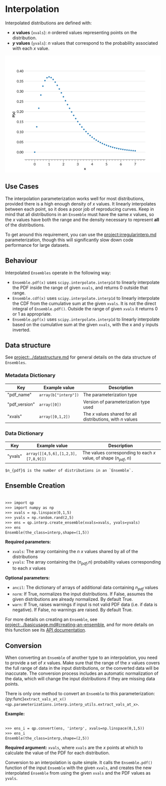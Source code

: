 # Interpolation

Interpolated distributions are defined with:

- **$x$ values** (`xvals`): $n$ ordered values representing points on the distribution.
- **$y$ values** (`yvals`): $n$ values that correspond to the probability associated with each $x$ value.

![interpolation-example](../../assets/interp-gamma-example.svg)

## Use Cases

The interpolation parameterization works well for most distributions, provided there is a high enough density of $x$ values. It linearly interpolates between each point, so it does a poor job of reproducing curves. Keep in mind that all distributions in an `Ensemble` must have the same $x$ values, so the $x$ values have both the range and the density necessary to represent **all** of the distributions.

To get around this requirement, you can use the <project:irregularinterp.md> parameterization, though this will significantly slow down code performance for large datasets.

## Behaviour

Interpolated `Ensembles` operate in the following way:

- `Ensemble.pdf(x)` uses `scipy.interpolate.interp1d` to linearly interpolate the PDF inside the range of given `xvals`, and returns 0 outside that range.
- `Ensemble.cdf(x)` uses `scipy.interpolate.interp1d` to linearly interpolate the CDF from the cumulative sum at the given `xvals`. It is not the direct integral of `Ensemble.pdf()`. Outside the range of given `xvals` it returns 0 or 1 as appropriate.
- `Ensemble.ppf(x)` uses `scipy.interpolate.interp1d` to linearly interpolate based on the cumulative sum at the given `xvals`, with the x and y inputs inverted.

## Data structure

See <project:../datastructure.md> for general details on the data structure of `Ensembles`.

### Metadata Dictionary

| Key           | Example value        | Description                                                  |
| ------------- | -------------------- | ------------------------------------------------------------ |
| "pdf_name"    | `array(b["interp"])` | The parameterization type                                    |
| "pdf_version" | `array([0])`         | Version of parameterization type used                        |
| "xvals"       | `array([0,1,2])`     | The $x$ values shared for all distributions, with $n$ values |

### Data Dictionary

| Key     | Example value                      | Description                                                           |
| ------- | ---------------------------------- | --------------------------------------------------------------------- |
| "yvals" | `array([[4,5,6],[1,2,3],[7,8,9]])` | The values corresponding to each $x$ value, of shape ($n_{pdf}$, $n$) |

```{note}
$n_{pdf}$ is the number of distributions in an `Ensemble`.
```

## Ensemble Creation

```{doctest}

>>> import qp
>>> import numpy as np
>>> xvals = np.linspace(0,1,5)
>>> yvals = np.random.rand(2,5)
>>> ens = qp.interp.create_ensemble(xvals=xvals, yvals=yvals)
>>> ens
Ensemble(the_class=interp,shape=(1,5))

```

**Required parameters:**

- `xvals`: The array containing the $n$ $x$ values shared by all of the distributions
- `yvals`: The array containing the ($n_{pdf}$,$n$) probability values corresponding to each $x$ values

**Optional parameters:**

- `ancil`: The dictionary of arrays of additional data containing $n_{pdf}$ values
- `norm`: If True, normalizes the input distributions. If False, assumes the given distributions are already normalized. By default True.
- `warn`: If True, raises warnings if input is not valid PDF data (i.e. if data is negative). If False, no warnings are raised. By default True.

For more details on creating an `Ensemble`, see <project:../basicusage.md#creating-an-ensemble>, and for more details on this function see its [API documentation](#qp.interp_gen.create_ensemble).

## Conversion

When converting an `Ensemble` of another type to an interpolation, you need to provide a set of $x$ values. Make sure that the range of the $x$ values covers the full range of data in the input distributions, or the converted data will be inaccurate. The conversion process includes an automatic normalization of the data, which will change the input distributions if they are missing data points.

There is only one method to convert an `Ensemble` to this parameterization: {py:func}`extract_vals_at_x() <qp.parameterizations.interp.interp_utils.extract_vals_at_x>`.

**Example:**

```{doctest}

>>> ens_i = qp.convert(ens, 'interp', xvals=np.linspace(0,1,5))
>>> ens_i
Ensemble(the_class=interp,shape=(2,5))

```

**Required argument:** `xvals`, where `xvals` are the $x$ points at which to calculate the value of the PDF for each distribution.

Conversion to an interpolation is quite simple. It calls the `Ensemble.pdf()` function of the input `Ensemble` with the given `xvals`, and creates the new interpolated `Ensemble` from using the given `xvals` and the PDF values as `yvals`.
